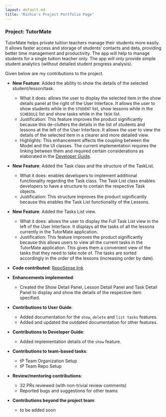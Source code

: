 ```yaml
---
layout: default.md
title: "Richie's Project Portfolio Page"
---
```


### Project: TutorMate

TutorMate helps private tuition teachers manage their students more easily. It allows faster access and storage of students’ contacts and data, providing better time management and productivity. The app will help to manage students for a single tuition teacher only. The app will only provide simple student analytics (without detailed student progress analysis).

Given below are my contributions to the project.

* **New Feature**: Added the ability to show the details of the selected student/lesson/task.
  * What it does: allows the user to display the selected item in the show details panel at the right of the User Interface. It allows the user to show students while in the `STUDENT` list, show lessons while in the `SCHEDULE` list and show tasks while in the `TASK` list.
  * Justification: This feature improves the product significantly because this de-clutters the details in the list of students and lessons at the left of the User Interface. It allows the user to view the details of the selected item in a clearer and more detailed view.
  * Highlights: This enhancement affects the coupling between the Model and the UI classes. The current implementation requires the linking between them and required certain considerations as elaborated in the [Developer Guide](https://ay2324s1-cs2103t-t11-3.github.io/tp/DeveloperGuide.html).
* **New Feature**: Added the Task class and the structure of the TaskList.
  * What it does: enables developers to implement additional functionality regarding the Task class. The Task List class enables developers to have a structure to contain the respective Task objects.
  * Justification: This structure improves the product significantly because this enables the Task List functionality of the Lessons. 

* **New Feature**: Added the Tasks List view.
  * What it does: allows the user to display the Full Task List view in the left of the User Interface. It displays all the tasks of all the lessons currently in the TutorMate application.
  * Justification: This feature improves the product significantly because this allows users to view all the current tasks in the TutorMate application. This gives them a convenient view of the tasks that they need to take note of. The tasks are sorted accordingly in the order of the lessons (increasing order by date).

* **Code contributed**: [RepoSense link](https://nus-cs2103-ay2324s1.github.io/tp-dashboard/?search=richiehx&breakdown=true)

* **Enhancements implemented**:
    * Created the Show Detail Panel, Lesson Detail Panel and Task Detail Panel to display and show the details of the respective item specified.

* **Contributions to User Guide**:
    * Added documentation for the `show`, `delete` and `list tasks` features.
    * Added and updated the outdated documentation for other features.

* **Contributions to Developer Guide**:
    * Added implementation details of the `show` feature.

* **Contributions to team-based tasks**:
    * tP Team Organization Setup
    * tP Team Repo Setup

* **Review/mentoring contributions**:
    * 32 PRs reviewed (with non-trivial review comments)
    * Reported bugs and suggestions for other teams

* **Contributions beyond the project team**:
    * to be added soon

